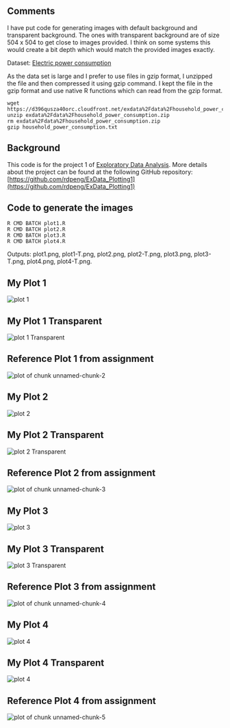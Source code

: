 ## Comments

I have put code for generating images with default background and
transparent background. The ones with transparent background are of 
size 504 x 504 to get close to images provided. I think on some systems this
would create a bit depth which would match the provided images exactly.

Dataset: [Electric power consumption](https://d396qusza40orc.cloudfront.net/exdata%2Fdata%2Fhousehold_power_consumption.zip)

As the data set is large and I prefer to use files in gzip format, I unzipped the file and then compressed it using gzip command.
I kept the file in the gzip format and use native R functions which can read from the gzip format.

```
wget https://d396qusza40orc.cloudfront.net/exdata%2Fdata%2Fhousehold_power_consumption.zip
unzip exdata%2Fdata%2Fhousehold_power_consumption.zip
rm exdata%2Fdata%2Fhousehold_power_consumption.zip
gzip household_power_consumption.txt
```

## Background

This code is for the project 1 of [Exploratory Data Analysis](https://class.coursera.org/exdata-002/).
More details about the project can be found at the following GitHub repository: [https://github.com/rdpeng/ExData_Plotting1](https://github.com/rdpeng/ExData_Plotting1)

## Code to generate the images

```
R CMD BATCH plot1.R
R CMD BATCH plot2.R
R CMD BATCH plot3.R
R CMD BATCH plot4.R
```

Outputs: plot1.png, plot1-T.png, plot2.png, plot2-T.png, plot3.png, plot3-T.png, plot4.png, plot4-T.png.

## My Plot 1
![plot 1](plot1.png)

## My Plot 1 Transparent
![plot 1 Transparent](plot1-T.png)

## Reference Plot 1 from assignment
![plot of chunk unnamed-chunk-2](figure/unnamed-chunk-2.png) 


## My Plot 2
![plot 2](plot2.png)

## My Plot 2 Transparent
![plot 2 Transparent](plot2-T.png)

## Reference Plot 2 from assignment
![plot of chunk unnamed-chunk-3](figure/unnamed-chunk-3.png) 


## My Plot 3
![plot 3](plot3.png)

## My Plot 3 Transparent
![plot 3 Transparent](plot3-T.png)

## Reference Plot 3 from assignment
![plot of chunk unnamed-chunk-4](figure/unnamed-chunk-4.png) 


## My Plot 4
![plot 4](plot4.png)

## My Plot 4 Transparent
![plot 4](plot4-T.png)

## Reference Plot 4 from assignment
![plot of chunk unnamed-chunk-5](figure/unnamed-chunk-5.png)
